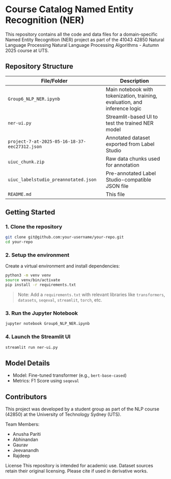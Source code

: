 # Course Catalog Named Entity Recognition (NER)


This repository contains all the code and data files for a domain-specific Named Entity Recognition (NER) project as part of the 41043 42850 Natural Language Processing Natural Language Processing Algorithms - Autumn 2025 course at UTS.

## Repository Structure

| File/Folder                               | Description                                                                 |
|-------------------------------------------|-----------------------------------------------------------------------------|
| `Group6_NLP_NER.ipynb`                    | Main notebook with tokenization, training, evaluation, and inference logic |
| `ner-ui.py`                               | Streamlit-based UI to test the trained NER model                           |
| `project-7-at-2025-05-16-18-37-eec27312.json` | Annotated dataset exported from Label Studio                           |
| `uiuc_chunk.zip`                          | Raw data chunks used for annotation                                         |
| `uiuc_labelstudio_preannotated.json`      | Pre-annotated Label Studio-compatible JSON file                             |
| `README.md`                               | This file                                                                   |

## Getting Started

### 1. Clone the repository
```bash
git clone git@github.com:your-username/your-repo.git
cd your-repo
```

### 2. Setup the environment
Create a virtual environment and install dependencies:

```bash
python3 -m venv venv
source venv/bin/activate
pip install -r requirements.txt
```

> Note: Add a `requirements.txt` with relevant libraries like `transformers`, `datasets`, `seqeval`, `streamlit`, `torch`, etc.

### 3. Run the Jupyter Notebook
```bash
jupyter notebook Group6_NLP_NER.ipynb
```

### 4. Launch the Streamlit UI
```bash
streamlit run ner-ui.py
```


## Model Details

- Model: Fine-tuned transformer (e.g., `bert-base-cased`)
- Metrics: F1 Score using `seqeval`


## Contributors

This project was developed by a student group as part of the NLP course (42850) at the University of Technology Sydney (UTS).

Team Members:
- Anusha Pariti
- Abhinandan
- Gaurav
- Jeevanandh
- Rajdeep

License
This repository is intended for academic use. Dataset sources retain their original licensing. Please cite if used in derivative works.
